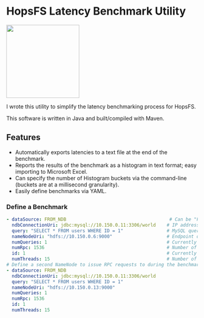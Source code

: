 # HopsFS Latency Benchmark Utility

<img src="https://i.imgur.com/USMkTD7.png" width="192" height="192" />

I wrote this utility to simplify the latency benchmarking process for HopsFS.

This software is written in Java and built/compiled with Maven. 

## Features

- Automatically exports latencies to a text file at the end of the benchmark.
- Reports the results of the benchmark as a histogram in text format; easy importing to Microsoft Excel.
- Can specify the number of Histogram buckets via the command-line (buckets are at a millisecond granularity).
- Easily define benchmarks via YAML.

### Define a Benchmark

```yaml
- dataSource: FROM_NDB                                      # Can be "FROM_NDB" or "LOCAL_CACHE"
  ndbConnectionUri: jdbc:mysql://10.150.0.11:3306/world    # IP address of your MySQL Cluster (NDB) MySQL server.
  query: "SELECT * FROM users WHERE ID = 1"                # MySQL query that the NameNode should execute.
  nameNodeUri: "hdfs://10.150.0.6:9000"                    # Endpoint of the desired NameNode.
  numQueries: 1                                            # Currently unused.  
  numRpc: 1536                                             # Number of RPC requests issued PER CLIENT (i.e., PER THREAD).
  id: 1                                                    # Currently unused.  
  numThreads: 15                                           # Number of HopsFS clients (one client per thread).
# Define a second NameNode to issue RPC requests to during the benchmark.
- dataSource: FROM_NDB  
  ndbConnectionUri: jdbc:mysql://10.150.0.11:3306/world
  query: "SELECT * FROM users WHERE ID = 1"
  nameNodeUri: "hdfs://10.150.0.13:9000"
  numQueries: 1
  numRpc: 1536
  id: 1
  numThreads: 15
```

